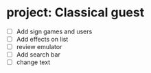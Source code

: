 # project: Classical guest

- [ ] Add sign games and users
- [ ] Add effects on list
- [ ] review emulator
- [ ] Add search bar
- [ ] change text